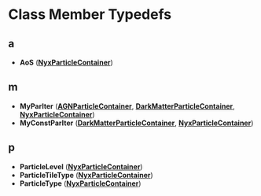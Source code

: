 
# Class Member Typedefs


## a

* **AoS** ([**NyxParticleContainer**](classNyxParticleContainer.md))


## m

* **MyParIter** ([**AGNParticleContainer**](classAGNParticleContainer.md), [**DarkMatterParticleContainer**](classDarkMatterParticleContainer.md), [**NyxParticleContainer**](classNyxParticleContainer.md))
* **MyConstParIter** ([**DarkMatterParticleContainer**](classDarkMatterParticleContainer.md), [**NyxParticleContainer**](classNyxParticleContainer.md))


## p

* **ParticleLevel** ([**NyxParticleContainer**](classNyxParticleContainer.md))
* **ParticleTileType** ([**NyxParticleContainer**](classNyxParticleContainer.md))
* **ParticleType** ([**NyxParticleContainer**](classNyxParticleContainer.md))

